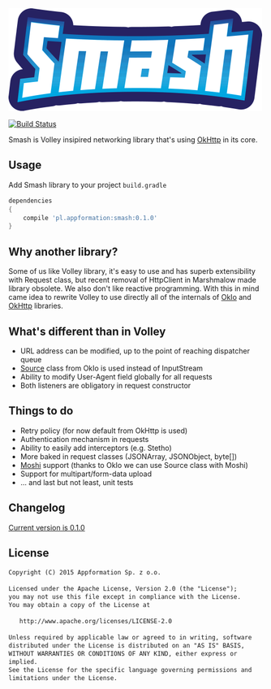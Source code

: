 <img src=assets/logo.png width=500 height=202 />

[![Build Status](https://travis-ci.org/appformation/smash.svg?branch=master)](https://travis-ci.org/appformation/smash)

Smash is Volley insipired networking library that's using [OkHttp][okhttp] in its core.

Usage
-----

Add Smash library to your project `build.gradle`
```groovy
dependencies
{
    compile 'pl.appformation:smash:0.1.0'
}
```

Why another library?
--------------------

Some of us like Volley library, it's easy to use and has superb extensibility with Request class, but recent removal of HttpClient in Marshmalow made library obsolete. We also don't like reactive programming. With this in mind came idea to rewrite Volley to use directly all of the internals of [OkIo] and [OkHttp] libraries.


What's different than in Volley
-------------------------------

* URL address can be modified, up to the point of reaching dispatcher queue
* [Source] class from OkIo is used instead of InputStream
* Ability to modify User-Agent field globally for all requests
* Both listeners are obligatory in request constructor


Things to do
------------

* Retry policy (for now default from OkHttp is used)
* Authentication mechanism in requests
* Ability to easily add interceptors (e.g. Stetho)
* More baked in request classes (JSONArray, JSONObject, byte[])
* [Moshi] support (thanks to OkIo we can use Source class with Moshi)
* Support for multipart/form-data upload
* ... and last but not least, unit tests


Changelog
---------

[Current version is 0.1.0](CHANGELOG.md)


License
-------

    Copyright (C) 2015 Appformation Sp. z o.o.

    Licensed under the Apache License, Version 2.0 (the "License");
    you may not use this file except in compliance with the License.
    You may obtain a copy of the License at

       http://www.apache.org/licenses/LICENSE-2.0

    Unless required by applicable law or agreed to in writing, software
    distributed under the License is distributed on an "AS IS" BASIS,
    WITHOUT WARRANTIES OR CONDITIONS OF ANY KIND, either express or implied.
    See the License for the specific language governing permissions and
    limitations under the License.

 [okhttp]: http://square.github.io/okhttp/
 [okio]: http://github.com/square/okio/
 [moshi]: http://github.com/square/moshi/
 [source]: https://square.github.io/okio/okio/Source.html